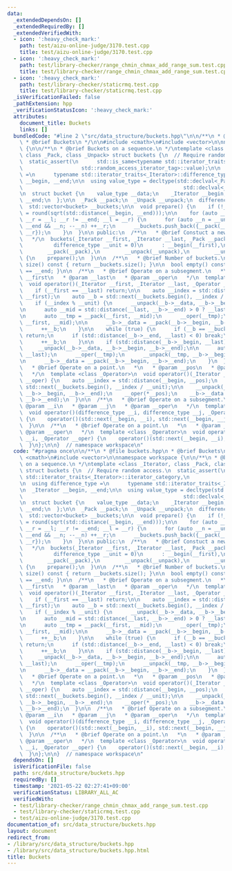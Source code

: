 ```yaml
---
data:
  _extendedDependsOn: []
  _extendedRequiredBy: []
  _extendedVerifiedWith:
  - icon: ':heavy_check_mark:'
    path: test/aizu-online-judge/3170.test.cpp
    title: test/aizu-online-judge/3170.test.cpp
  - icon: ':heavy_check_mark:'
    path: test/library-checker/range_chmin_chmax_add_range_sum.test.cpp
    title: test/library-checker/range_chmin_chmax_add_range_sum.test.cpp
  - icon: ':heavy_check_mark:'
    path: test/library-checker/staticrmq.test.cpp
    title: test/library-checker/staticrmq.test.cpp
  _isVerificationFailed: false
  _pathExtension: hpp
  _verificationStatusIcon: ':heavy_check_mark:'
  attributes:
    document_title: Buckets
    links: []
  bundledCode: "#line 2 \"src/data_structure/buckets.hpp\"\n\n/**\n * @file buckets.hpp\n\
    \ * @brief Buckets\n */\n\n#include <cmath>\n#include <vector>\n\nnamespace workspace\
    \ {\n\n/**\n * @brief Buckets on a sequence.\n */\ntemplate <class _Iterator,\
    \ class _Pack, class _Unpack> struct buckets {\n  // Require random access.\n\
    \  static_assert(\n      std::is_same<typename std::iterator_traits<_Iterator>::iterator_category,\n\
    \                   std::random_access_iterator_tag>::value);\n\n  using difference_type\
    \ =\n      typename std::iterator_traits<_Iterator>::difference_type;\n\n  _Iterator\
    \ __begin, __end;\n\n  using value_type = decltype(std::declval<_Pack>()(std::declval<_Iterator>(),\n\
    \                                                    std::declval<_Iterator>()));\n\
    \n  struct bucket {\n    value_type __data;\n    _Iterator __begin;\n    _Iterator\
    \ __end;\n  };\n\n  _Pack __pack;\n  _Unpack __unpack;\n  difference_type __unit;\n\
    \  std::vector<bucket> __buckets;\n\n  void prepare() {\n    if (!__unit) __unit\
    \ = round(sqrt(std::distance(__begin, __end)));\n\n    for (auto __l = __begin,\
    \ __r = __l; __r != __end; __l = __r) {\n      for (auto __n = __unit; __r !=\
    \ __end && __n; --__n) ++__r;\n      __buckets.push_back({__pack(__l, __r), __l,\
    \ __r});\n    }\n  }\n\n public:\n  /**\n   * @brief Constuct a new buckets object.\n\
    \   */\n  buckets(_Iterator __first, _Iterator __last, _Pack __pack, _Unpack __unpack,\n\
    \          difference_type __unit = 0)\n      : __begin(__first),\n        __end(__last),\n\
    \        __pack(__pack),\n        __unpack(__unpack),\n        __unit(__unit)\
    \ {\n    prepare();\n  }\n\n  /**\n   * @brief Number of buckets.\n   */\n  auto\
    \ size() const { return __buckets.size(); }\n\n  bool empty() const { return __begin\
    \ == __end; }\n\n  /**\n   * @brief Operate on a subsegment.\n   *\n   * @param\
    \ __first\n   * @param __last\n   * @param __oper\n   */\n  template <class _Operator>\n\
    \  void operator()(_Iterator __first, _Iterator __last, _Operator __oper) {\n\
    \    if (__first == __last) return;\n\n    auto __index = std::distance(__begin,\
    \ __first);\n    auto __b = std::next(__buckets.begin(), __index / __unit);\n\n\
    \    if (__index % __unit) {\n      __unpack(__b->__data, __b->__begin, __b->__end);\n\
    \n      auto __mid = std::distance(__last, __b->__end) > 0 ? __last : __b->__end;\n\
    \n      auto __tmp = __pack(__first, __mid);\n      __oper(__tmp);\n      __unpack(__tmp,\
    \ __first, __mid);\n\n      __b->__data = __pack(__b->__begin, __b->__end);\n\
    \      ++__b;\n    }\n\n    while (true) {\n      if (__b == __buckets.end())\
    \ return;\n      if (std::distance(__b->__end, __last) < 0) break;\n\n      __oper(__b->__data);\n\
    \      ++__b;\n    }\n\n    if (std::distance(__b->__begin, __last) > 0) {\n \
    \     __unpack(__b->__data, __b->__begin, __b->__end);\n\n      auto __tmp = __pack(__b->__begin,\
    \ __last);\n      __oper(__tmp);\n      __unpack(__tmp, __b->__begin, __last);\n\
    \n      __b->__data = __pack(__b->__begin, __b->__end);\n    }\n  }\n\n  /**\n\
    \   * @brief Operate on a point.\n   *\n   * @param __pos\n   * @param __oper\n\
    \   */\n  template <class _Operator>\n  void operator()(_Iterator __pos, _Operator\
    \ __oper) {\n    auto __index = std::distance(__begin, __pos);\n    auto __b =\
    \ std::next(__buckets.begin(), __index / __unit);\n\n    __unpack(__b->__data,\
    \ __b->__begin, __b->__end);\n    __oper(*__pos);\n    __b->__data = __pack(__b->__begin,\
    \ __b->__end);\n  }\n\n  /**\n   * @brief Operate on a subsegment.\n   *\n   *\
    \ @param __i\n   * @param __j\n   * @param __oper\n   */\n  template <class _Operator>\n\
    \  void operator()(difference_type __i, difference_type __j, _Operator __oper)\
    \ {\n    operator()(std::next(__begin, __i), std::next(__begin, __j), __oper);\n\
    \  }\n\n  /**\n   * @brief Operate on a point.\n   *\n   * @param __pos\n   *\
    \ @param __oper\n   */\n  template <class _Operator>\n  void operator()(difference_type\
    \ __i, _Operator __oper) {\n    operator()(std::next(__begin, __i), __oper);\n\
    \  }\n};\n\n}  // namespace workspace\n"
  code: "#pragma once\n\n/**\n * @file buckets.hpp\n * @brief Buckets\n */\n\n#include\
    \ <cmath>\n#include <vector>\n\nnamespace workspace {\n\n/**\n * @brief Buckets\
    \ on a sequence.\n */\ntemplate <class _Iterator, class _Pack, class _Unpack>\
    \ struct buckets {\n  // Require random access.\n  static_assert(\n      std::is_same<typename\
    \ std::iterator_traits<_Iterator>::iterator_category,\n                   std::random_access_iterator_tag>::value);\n\
    \n  using difference_type =\n      typename std::iterator_traits<_Iterator>::difference_type;\n\
    \n  _Iterator __begin, __end;\n\n  using value_type = decltype(std::declval<_Pack>()(std::declval<_Iterator>(),\n\
    \                                                    std::declval<_Iterator>()));\n\
    \n  struct bucket {\n    value_type __data;\n    _Iterator __begin;\n    _Iterator\
    \ __end;\n  };\n\n  _Pack __pack;\n  _Unpack __unpack;\n  difference_type __unit;\n\
    \  std::vector<bucket> __buckets;\n\n  void prepare() {\n    if (!__unit) __unit\
    \ = round(sqrt(std::distance(__begin, __end)));\n\n    for (auto __l = __begin,\
    \ __r = __l; __r != __end; __l = __r) {\n      for (auto __n = __unit; __r !=\
    \ __end && __n; --__n) ++__r;\n      __buckets.push_back({__pack(__l, __r), __l,\
    \ __r});\n    }\n  }\n\n public:\n  /**\n   * @brief Constuct a new buckets object.\n\
    \   */\n  buckets(_Iterator __first, _Iterator __last, _Pack __pack, _Unpack __unpack,\n\
    \          difference_type __unit = 0)\n      : __begin(__first),\n        __end(__last),\n\
    \        __pack(__pack),\n        __unpack(__unpack),\n        __unit(__unit)\
    \ {\n    prepare();\n  }\n\n  /**\n   * @brief Number of buckets.\n   */\n  auto\
    \ size() const { return __buckets.size(); }\n\n  bool empty() const { return __begin\
    \ == __end; }\n\n  /**\n   * @brief Operate on a subsegment.\n   *\n   * @param\
    \ __first\n   * @param __last\n   * @param __oper\n   */\n  template <class _Operator>\n\
    \  void operator()(_Iterator __first, _Iterator __last, _Operator __oper) {\n\
    \    if (__first == __last) return;\n\n    auto __index = std::distance(__begin,\
    \ __first);\n    auto __b = std::next(__buckets.begin(), __index / __unit);\n\n\
    \    if (__index % __unit) {\n      __unpack(__b->__data, __b->__begin, __b->__end);\n\
    \n      auto __mid = std::distance(__last, __b->__end) > 0 ? __last : __b->__end;\n\
    \n      auto __tmp = __pack(__first, __mid);\n      __oper(__tmp);\n      __unpack(__tmp,\
    \ __first, __mid);\n\n      __b->__data = __pack(__b->__begin, __b->__end);\n\
    \      ++__b;\n    }\n\n    while (true) {\n      if (__b == __buckets.end())\
    \ return;\n      if (std::distance(__b->__end, __last) < 0) break;\n\n      __oper(__b->__data);\n\
    \      ++__b;\n    }\n\n    if (std::distance(__b->__begin, __last) > 0) {\n \
    \     __unpack(__b->__data, __b->__begin, __b->__end);\n\n      auto __tmp = __pack(__b->__begin,\
    \ __last);\n      __oper(__tmp);\n      __unpack(__tmp, __b->__begin, __last);\n\
    \n      __b->__data = __pack(__b->__begin, __b->__end);\n    }\n  }\n\n  /**\n\
    \   * @brief Operate on a point.\n   *\n   * @param __pos\n   * @param __oper\n\
    \   */\n  template <class _Operator>\n  void operator()(_Iterator __pos, _Operator\
    \ __oper) {\n    auto __index = std::distance(__begin, __pos);\n    auto __b =\
    \ std::next(__buckets.begin(), __index / __unit);\n\n    __unpack(__b->__data,\
    \ __b->__begin, __b->__end);\n    __oper(*__pos);\n    __b->__data = __pack(__b->__begin,\
    \ __b->__end);\n  }\n\n  /**\n   * @brief Operate on a subsegment.\n   *\n   *\
    \ @param __i\n   * @param __j\n   * @param __oper\n   */\n  template <class _Operator>\n\
    \  void operator()(difference_type __i, difference_type __j, _Operator __oper)\
    \ {\n    operator()(std::next(__begin, __i), std::next(__begin, __j), __oper);\n\
    \  }\n\n  /**\n   * @brief Operate on a point.\n   *\n   * @param __pos\n   *\
    \ @param __oper\n   */\n  template <class _Operator>\n  void operator()(difference_type\
    \ __i, _Operator __oper) {\n    operator()(std::next(__begin, __i), __oper);\n\
    \  }\n};\n\n}  // namespace workspace\n"
  dependsOn: []
  isVerificationFile: false
  path: src/data_structure/buckets.hpp
  requiredBy: []
  timestamp: '2021-05-22 02:27:41+09:00'
  verificationStatus: LIBRARY_ALL_AC
  verifiedWith:
  - test/library-checker/range_chmin_chmax_add_range_sum.test.cpp
  - test/library-checker/staticrmq.test.cpp
  - test/aizu-online-judge/3170.test.cpp
documentation_of: src/data_structure/buckets.hpp
layout: document
redirect_from:
- /library/src/data_structure/buckets.hpp
- /library/src/data_structure/buckets.hpp.html
title: Buckets
---
```

